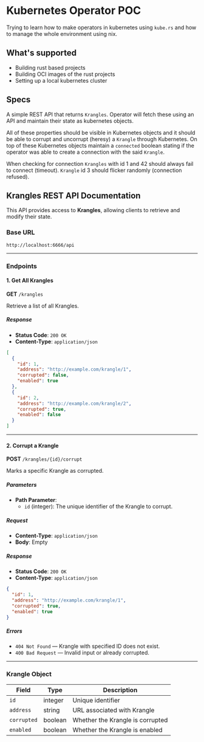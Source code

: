 # Kubernetes Operator POC

Trying to learn how to make operators in kubernetes using `kube.rs` and how to
manage the whole environment using nix.

## What's supported

* Building rust based projects
* Building OCI images of the rust projects
* Setting up a local kubernetes cluster

## Specs

A simple REST API that returns `Krangles`. Operator will fetch these using an
API and maintain their state as kubernetes objects.

All of these properties should be visible in Kubernetes objects and it should be
able to corrupt and uncorrupt (heresy) a `Krangle` through Kubernetes. On top of
these Kubernetes objects maintain a `connected` boolean stating if the operator
was able to create a connection with the said `Krangle`.

When checking for connection `Krangles` with id 1 and 42 should always fail to
connect (timeout). `Krangle` id 3 should flicker randomly (connection refused).

## Krangles REST API Documentation

This API provides access to **Krangles**, allowing clients to retrieve and
modify their state.

### Base URL

```
http://localhost:6666/api
```

---

### Endpoints

#### 1. Get All Krangles

**GET** `/krangles`

Retrieve a list of all Krangles.

##### Response

- **Status Code**: `200 OK`
- **Content-Type**: `application/json`

```json
[
  {
    "id": 1,
    "address": "http://example.com/krangle/1",
    "corrupted": false,
    "enabled": true
  },
  {
    "id": 2,
    "address": "http://example.com/krangle/2",
    "corrupted": true,
    "enabled": false
  }
]
```

---

#### 2. Corrupt a Krangle

**POST** `/krangles/{id}/corrupt`

Marks a specific Krangle as corrupted.

##### Parameters

- **Path Parameter**:
  - `id` (integer): The unique identifier of the Krangle to corrupt.

##### Request

- **Content-Type**: `application/json`
- **Body**: Empty

##### Response

- **Status Code**: `200 OK`
- **Content-Type**: `application/json`

```json
{
  "id": 1,
  "address": "http://example.com/krangle/1",
  "corrupted": true,
  "enabled": true
}
```

##### Errors

- `404 Not Found` — Krangle with specified ID does not exist.
- `400 Bad Request` — Invalid input or already corrupted.

---

### Krangle Object

| Field       | Type    | Description                      |
|------------|---------|----------------------------------|
| `id`       | integer | Unique identifier                |
| `address`  | string  | URL associated with Krangle      |
| `corrupted`| boolean | Whether the Krangle is corrupted |
| `enabled`  | boolean | Whether the Krangle is enabled   |
